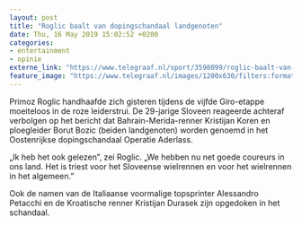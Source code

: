 ```yaml
---
layout: post
title: "Roglic baalt van dopingschandaal landgenoten"
date: Thu, 16 May 2019 15:02:52 +0200
categories: 
- entertainment 
- opinie 
externe_link: "https://www.telegraaf.nl/sport/3598099/roglic-baalt-van-dopingschandaal-landgenoten"
feature_image: "https://www.telegraaf.nl/images/1200x630/filters:format(jpeg):quality(80)/cdn-kiosk-api.telegraaf.nl/62af57e8-77dc-11e9-8a65-0217670beecd.jpg"
---
```


<p class="intro">Primoz Roglic handhaafde zich gisteren tijdens de vijfde Giro-etappe moeiteloos in de roze leiderstrui. De 29-jarige Sloveen reageerde achteraf verbolgen op het bericht dat Bahrain-Merida-renner Kristijan Koren en ploegleider Borut Bozic (beiden landgenoten) worden genoemd in het Oostenrijkse dopingschandaal Operatie Aderlass.</p> <p>„Ik heb het ook gelezen”, zei Roglic. „We hebben nu net goede coureurs in ons land. Het is triest voor het Sloveense wielrennen en voor het wielrennen in het algemeen.”</p><p>Ook de namen van de Italiaanse voormalige topsprinter Alessandro Petacchi en de Kroatische renner Kristijan Durasek zijn opgedoken in het schandaal.</p>
